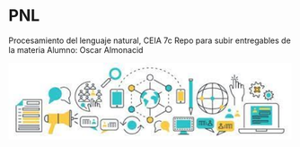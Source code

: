 # PNL
Procesamiento del lenguaje natural, CEIA 7c
Repo para subir entregables de la materia
Alumno: Oscar Almonacid
<div>
<p style = 'text-align:center;'>
<img src="https://github.com/OscarAlmonacid/PNL/blob/main/PLNimagen.jfif" alt="JuveYell" width="2000px">
</p>
</div>
